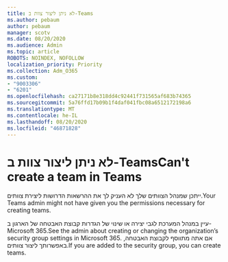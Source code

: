 ```yaml
---
title: לא ניתן ליצור צוות ב-Teams
ms.author: pebaum
author: pebaum
manager: scotv
ms.date: 08/20/2020
ms.audience: Admin
ms.topic: article
ROBOTS: NOINDEX, NOFOLLOW
localization_priority: Priority
ms.collection: Adm_O365
ms.custom:
- "9003306"
- "6201"
ms.openlocfilehash: ca27171b8e318dd4c92441f731565af683b74365
ms.sourcegitcommit: 5a76ffd17b09b1f4daf041fbc08a6512172198a6
ms.translationtype: MT
ms.contentlocale: he-IL
ms.lasthandoff: 08/20/2020
ms.locfileid: "46871828"
---
```

# <a name="cant-create-a-team-in-teams"></a><span data-ttu-id="f094c-102">לא ניתן ליצור צוות ב-Teams</span><span class="sxs-lookup"><span data-stu-id="f094c-102">Can't create a team in Teams</span></span>

<span data-ttu-id="f094c-103">ייתכן שמנהל הצוותים שלך לא העניק לך את ההרשאות הדרושות ליצירת צוותים.</span><span class="sxs-lookup"><span data-stu-id="f094c-103">Your Teams admin might not have given you the permissions necessary for creating teams.</span></span>  

<span data-ttu-id="f094c-104">עיין במנהל המערכת לגבי יצירה או שינוי של הגדרות קבוצת האבטחה של הארגון ב-Microsoft 365.</span><span class="sxs-lookup"><span data-stu-id="f094c-104">See the admin about creating or changing the organization’s security group settings in Microsoft 365.</span></span> <span data-ttu-id="f094c-105">אם אתה מתווסף לקבוצת האבטחה, באפשרותך ליצור צוותים.</span><span class="sxs-lookup"><span data-stu-id="f094c-105">If you are added to the security group, you can create teams.</span></span>